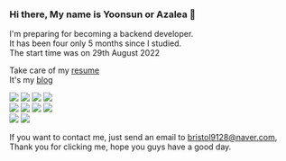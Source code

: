 ### Hi there, My name is Yoonsun or Azalea 👋
I'm preparing for becoming a backend developer.  
It has been four only 5 months since I studied.  
The start time was on 29th August 2022

Take care of my [resume](https://iced-coriander-f89.notion.site/9b6797774cb34182a8f80fc06bca38b4)  
It's my [blog](https://azalea-keep-in-mind.tistory.com/)  

<img src="https://camo.githubusercontent.com/b2430369f0f7a980641add7801269704b5b754caacac723891e5155e28ab2581/68747470733a2f2f696d672e736869656c64732e696f2f62616467652f507974686f6e2d3337373641423f7374796c653d666c61742d737175617265266c6f676f3d507974686f6e266c6f676f436f6c6f723d7768697465"> <img src="https://camo.githubusercontent.com/9f47ab44c8425fb370779a070dee85979d5ec780212db4cc44c203de2ee4c384/68747470733a2f2f696d672e736869656c64732e696f2f62616467652f446a616e676f2d3039324532303f7374796c653d666c61742d737175617265266c6f676f3d446a616e676f266c6f676f436f6c6f723d7768697465"> <img src="https://camo.githubusercontent.com/048c3ccdea9c62f1a149a5719703bbe363c65b8c0bb0927868d4b2e9f6841f19/68747470733a2f2f696d672e736869656c64732e696f2f62616467652f446a616e676f2052455354206672616d65776f726b2d3039324532303f7374796c653d666c61742d737175617265266c6f676f3d446a616e676f2052455354206672616d65776f726b266c6f676f436f6c6f723d7768697465"> <img src="https://camo.githubusercontent.com/77a41d199a8a4dad33b826fce85f35577c67c2fed3755665975edfdb9b4e83c8/68747470733a2f2f696d672e736869656c64732e696f2f62616467652f466c61736b2d3030303030303f7374796c653d666c61742d737175617265266c6f676f3d466c61736b266c6f676f436f6c6f723d7768697465">  <br/><img src="https://camo.githubusercontent.com/1a2432fe733ac4772ad5036bd3f66738d9a9c4471bba0617c8ea93c34d54102a/68747470733a2f2f696d672e736869656c64732e696f2f62616467652f48544d4c352d4533344632363f7374796c653d666c61742d737175617265266c6f676f3d48544d4c35266c6f676f436f6c6f723d7768697465"> <img src="https://camo.githubusercontent.com/115d8b7f6dcf9a3305762d2679348dd9a845d07fdf4a1cd71c2ca8173374cb1e/68747470733a2f2f696d672e736869656c64732e696f2f62616467652f4353532d3135373242363f7374796c653d666c61742d737175617265266c6f676f3d435353266c6f676f436f6c6f723d7768697465"> <img src="https://camo.githubusercontent.com/356df74d4a0d69a561594f42a54e7a76e8751a41207c83f6e4f18a3a9d0219b7/68747470733a2f2f696d672e736869656c64732e696f2f62616467652f4a6176617363726970742d4637444631453f7374796c653d666c61742d737175617265266c6f676f3d4a617661736372697074266c6f676f436f6c6f723d7768697465"> <img src="https://camo.githubusercontent.com/502eb98eb0093c35413055d9235e5b4eae211345ca88d6377eeab4e0127b2569/68747470733a2f2f696d672e736869656c64732e696f2f62616467652f6a51756572792d3037363941443f7374796c653d666c61742d737175617265266c6f676f3d6a5175657279266c6f676f436f6c6f723d7768697465"><br/> <img src="https://camo.githubusercontent.com/ea5e42cc721905fc9625bb2432a62e2682200b3a6047da0ca37f8294ee3b179a/68747470733a2f2f696d672e736869656c64732e696f2f62616467652f53514c6974652d3030334235373f7374796c653d666c61742d737175617265266c6f676f3d53514c697465266c6f676f436f6c6f723d7768697465"> <img src="https://camo.githubusercontent.com/7cde2f732c2cce5f4cf1462bf6674dab6ee0fbca71eea880beadb84bc0f63848/68747470733a2f2f696d672e736869656c64732e696f2f62616467652f4d6f6e676f44422d3437413234383f7374796c653d666c61742d737175617265266c6f676f3d4d6f6e676f4442266c6f676f436f6c6f723d7768697465">

If you want to contact me, just send an email to bristol9128@naver.com,  
Thank you for clicking me, hope you guys have a good day.
